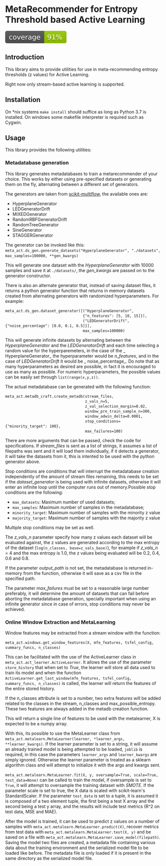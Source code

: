 # MetaRecommender for Entropy Threshold based Active Learning

![Coverage](./coverage.svg)

## Introduction

This library aims to provide utilities for use in meta-recommending entropy thresholds (z values) for Active Learning.

Right now only stream-based active learning is supported.

## Installation

On *nix systems `make install` should suffice as long as Python 3.7 is installed. On windows some makefile interpreter
is required such as Cygwin.

## Usage

This library provides the following utilities:

### Metadatabase generation

This library generates metadatabases to train a metarecommender of your choice. This works by either using pre-specified
datasets or generating them on the fly, alternating between a different set of generators.

The generators are taken from
[scikit-multiflow](https://github.com/scikit-multiflow/scikit-multiflow), the available ones are:

- HyperplaneGenerator
- LEDGeneratorDrift
- MIXEDGenerator
- RandomRBFGeneratorDrift
- RandomTreeGenerator
- SineGenerator
- STAGGERGenerator

The generator can be invoked like this:
```meta_act.ds_gen.generate_datasets("HyperplaneGenerator", "./datasets", max_samples=100000, **gen_kwargs)```

This will generate one dataset with the _HyperplaneGenerator_
with 10000 samples and save it at `./datasets/`, the _gen_kwargs_
are passed on to the generator constructor.

There is also an alternate generator that, instead of saving dataset files, it returns a python generator function that
returns in memory datasets created from alternating generators with randomized hyperparameters. For example:

```
meta_act.ds_gen.dataset_generator([("HyperplaneGenerator",
                                   {"n_features": [5, 10, 15]}),
                                   ("LEDGeneratorDrift", {"noise_percentage": [0.0, 0.1, 0.5]}],
                                   max_samples=100000)
```

This will generate infinite datasets by alternating between the _HyperplaneGenerator_
and the _LEDGeneratorDrift_ and each time selecting a random value for the hyperparemeters, in the case of the _
HyperplaneGenerator_ the hyperparameter would be _n_features_, and in the case of _LEDGeneratorDrift_ it would be _
noise_percentage_. Do note that as many hyperparameters as desired are possible, in fact it is encouraged to use as many
as possible. For numeric hyperparameters, the possible values can be easily set through ```list(range(x,y,z))```.

The actual metadatabase can be generated with the following function:

```
meta_act.metadb_craft.create_metadb(stream_files,
                                    z_vals_n=5,
                                    z_val_selection_margin=0.02,
                                    window_pre_train_sample_n=300,
                                    window_adwin_delta=0.0001,
                                    stop_conditions={"minority_target": 100},
                                    max_failures=100)
```

There are more arguments that can be passed, check the code for specifications. If _stream_files_ is sent as a list of
strings, it assumes a list of filepaths was sent and it will load them individually, if it detects a generator, it will
take the datasets from it, this is intented to be used with the python generator above.

Stop conditions are conditions that will interrupt the metadatabase creation independently of the amount of stream files
remaining, this needs to be set if the _dataset_generator_ is being used with infinite datasets, otherwise it will enter
an infinite loop until the computer runs out of memory.Possible stop conditions are the following:

- ```max_datasets```: Maximum number of used datasets;
- ```max_samples```: Maximum number of samples in the metadatabase;
- ```minority_target```: Maximum number of samples with the minority z value
- ```majority_target```: Maximum number of samples with the majority z value

Multiple stop conditions may be set as well.

The _z_vals_n_ parameter specify how many z values each dataset will be evaluated against, the z values are generated
according to the max entropy of the dataset (`log(n_classes, base=z_vals_base)`), for example if _z_vals_n_ = 4 and the
max entropy is 1.0, the z values being evaluated will be 0.2, 0.4, 0.6 and 0.8.

If the parameter _output_path_ is not set, the metadatabase is returned in-memory from the function, otherwise it will
save as a csv file in the specified path.

The parameter _max_failures_ must be set to a reasonable large number preferably, it will determine the amount of
datasets that can fail before aborting the metadatabase generation, specially important when using an infinite generator
since in case of errors, stop conditions may never be achieved.

### Online Window Extraction and MetaLearning

Window features may be extracted from a stream window with the function:

```
meta_act.windows.get_window_features(X, mfe_features, tsfel_config, summary_funcs, n_classes)
```

This can be facilitated with the use of the ActiveLearner class in `meta_act.act_learner.ActiveLearner`. It allows the
use of the parameter `store_history` that when set to _True_, the learner will store all data used to train its model
and when the function
`ActiveLearner.get_last_window(mfe_features, tsfel_config, summary_funcs, n_classes)`
is called, the learner will return the features of the entire stored history.

If the n_classes attribute is set to a number, two extra features will be added related to the classes in the stream,
n_classes and max_possible_entropy. These two features are always added in the metadb creation function.

This will return a single line of features to be used with the metalearner, X is expected to be a numpy array.

With this, its possible to use the MetaLearner class from
`meta_act.metalearn.MetaLearner(learner, *learner_args, **learner_kwargs)`. If the learner parameter is set to a string,
it will assume an already trained model is being attempted to be loaded, `joblib` is required, in this case the
parameters `learner_args` and `learner_kwargs` are simply ignored. Otherwise the learner parameter is treated as a
sklearn algorithm class and will attempt to initialize it with the args and kwargs sent.

`meta_act.metalearn.MetaLearner.fit(X, y, oversample=True, scale=True, test_data=None)`
can be called to train the model, if oversample is set to `True`, it will attempt to oversample the training dataset
with _SMOTE_. If the parameter scale is set to true, the X data is scaled with scikit-learn's StandardScaler. If the
parameter `test_data` is set to a tuple, it is assumed it is composed of a two element tuple, the first being a test X
array and the second being a test y array, and the results will include test metrics
(R^2 on test data, MSE and MAE).

After the model is trained, it can be used to predict z values on a number of samples
with `meta_act.metalearn.MetaLearner.predict(X)`, recover metrics from test data
with `meta_act.metalearn.MetaLearner.test(X, y)`
and be saved on a file with `meta_act.metalearn.MetaLearner.save_model(filepath)`. Saving the model two files are
created, a metadata file containing various data about the training environment and the serialized model file to be
loaded like before. The metadata file is only loaded if it is present in the same directory as the serialized model
file.
